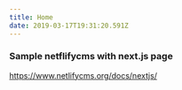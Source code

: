 ```yaml
---
title: Home
date: 2019-03-17T19:31:20.591Z
---
```

### Sample netflifycms with next.js page

https://www.netlifycms.org/docs/nextjs/